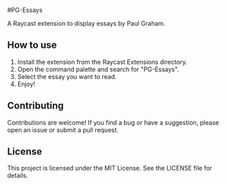 #PG-Essays

A Raycast extension to display essays by Paul Graham.

## How to use

1. Install the extension from the Raycast Extensions directory.
2. Open the command palette and search for "PG-Essays".
3. Select the essay you want to read.
4. Enjoy!

## Contributing

Contributions are welcome! If you find a bug or have a suggestion, please open an issue or submit a pull request.

## License

This project is licensed under the MIT License. See the LICENSE file for details.
